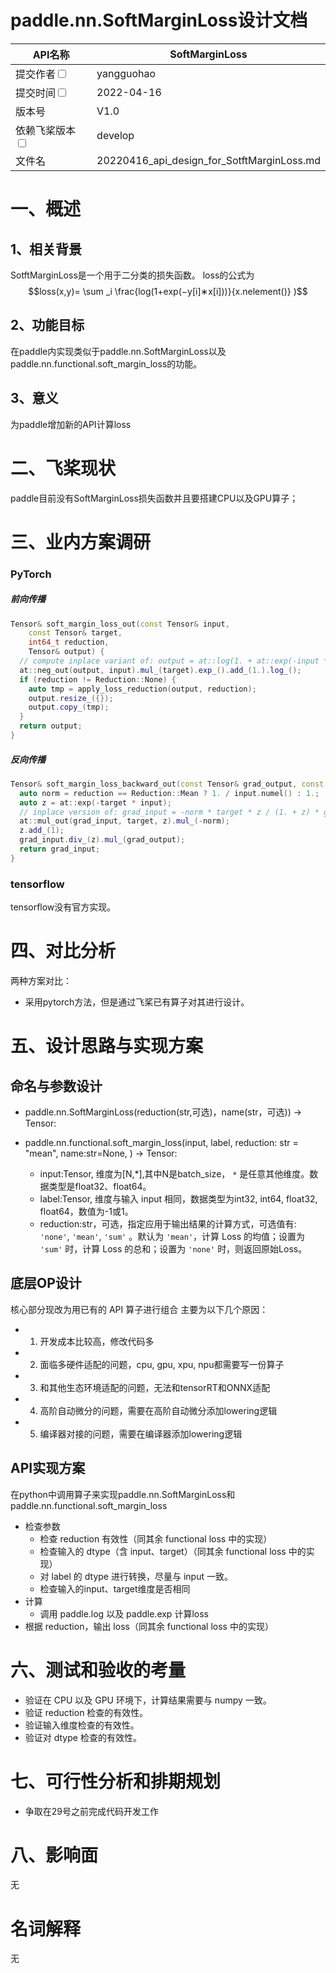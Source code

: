 # paddle.nn.SoftMarginLoss设计文档

|API名称 | SoftMarginLoss | 
|---|---|
|提交作者<input type="checkbox" class="rowselector hidden"> | yangguohao | 
|提交时间<input type="checkbox" class="rowselector hidden"> | 2022-04-16 | 
|版本号 | V1.0 | 
|依赖飞桨版本<input type="checkbox" class="rowselector hidden"> | develop | 
|文件名 | 20220416_api_design_for_SotftMarginLoss.md<br> | 


# 一、概述
## 1、相关背景
SotftMarginLoss是一个用于二分类的损失函数。
loss的公式为
$$loss(x,y)= \sum _i 
\frac{log(1+exp(−y[i]∗x[i]))}{x.nelement()}
)$$

## 2、功能目标
在paddle内实现类似于paddle.nn.SoftMarginLoss以及paddle.nn.functional.soft_margin_loss的功能。


## 3、意义
为paddle增加新的API计算loss

# 二、飞桨现状
paddle目前没有SoftMarginLoss损失函数并且要搭建CPU以及GPU算子；


# 三、业内方案调研
### PyTorch
##### 前向传播
```cpp 
Tensor& soft_margin_loss_out(const Tensor& input,
    const Tensor& target,
    int64_t reduction,
    Tensor& output) {
  // compute inplace variant of: output = at::log(1. + at::exp(-input * target));
  at::neg_out(output, input).mul_(target).exp_().add_(1.).log_();
  if (reduction != Reduction::None) {
    auto tmp = apply_loss_reduction(output, reduction);
    output.resize_({});
    output.copy_(tmp);
  }
  return output;
}
```

##### 反向传播

```cpp
Tensor& soft_margin_loss_backward_out(const Tensor& grad_output, const Tensor& input, const Tensor& target, int64_t reduction, Tensor& grad_input) {
  auto norm = reduction == Reduction::Mean ? 1. / input.numel() : 1.;
  auto z = at::exp(-target * input);
  // inplace version of: grad_input = -norm * target * z / (1. + z) * grad_output;
  at::mul_out(grad_input, target, z).mul_(-norm);
  z.add_(1);
  grad_input.div_(z).mul_(grad_output);
  return grad_input;
}
```

### tensorflow

tensorflow没有官方实现。

# 四、对比分析
两种方案对比：
- 采用pytorch方法，但是通过飞桨已有算子对其进行设计。

# 五、设计思路与实现方案
## 命名与参数设计
- paddle.nn.SoftMarginLoss(reduction(str,可选)，name(str，可选)) -> Tensor:

- paddle.nn.functional.soft_margin_loss(input, label, reduction: str = "mean", name:str=None, ) -> Tensor:
    - input:Tensor, 维度为[N,*],其中N是batch_size， `*` 是任意其他维度。数据类型是float32、float64。
    - label:Tensor, 维度与输入 input 相同，数据类型为int32, int64, float32, float64，数值为-1或1。
    - reduction:str，可选，指定应用于输出结果的计算方式，可选值有: ``'none'``, ``'mean'``, ``'sum'`` 。默认为 ``'mean'``，计算 Loss 的均值；设置为 ``'sum'`` 时，计算 Loss 的总和；设置为 ``'none'`` 时，则返回原始Loss。

## 底层OP设计
核心部分现改为用已有的 API 算子进行组合
主要为以下几个原因：
- 1. 开发成本比较高，修改代码多
- 2. 面临多硬件适配的问题，cpu, gpu, xpu, npu都需要写一份算子
- 3. 和其他生态环境适配的问题，无法和tensorRT和ONNX适配
- 4. 高阶自动微分的问题，需要在高阶自动微分添加lowering逻辑
- 5. 编译器对接的问题，需要在编译器添加lowering逻辑


## API实现方案

在python中调用算子来实现paddle.nn.SoftMarginLoss和paddle.nn.functional.soft_margin_loss

- 检查参数
  - 检查 reduction 有效性（同其余 functional loss 中的实现）
  - 检查输入的 dtype（含 input、target）（同其余 functional loss 中的实现）
  - 对 label 的 dtype 进行转换，尽量与 input 一致。
  - 检查输入的input、target维度是否相同
- 计算
  - 调用 paddle.log 以及 paddle.exp 计算loss
- 根据 reduction，输出 loss（同其余 functional loss 中的实现）

# 六、测试和验收的考量
- 验证在 CPU 以及 GPU 环境下，计算结果需要与 numpy 一致。
- 验证 reduction 检查的有效性。
- 验证输入维度检查的有效性。
- 验证对 dtype 检查的有效性。



# 七、可行性分析和排期规划
- 争取在29号之前完成代码开发工作


# 八、影响面
无

# 名词解释
无
